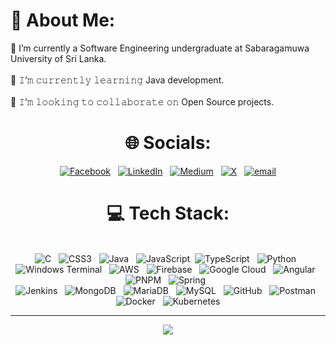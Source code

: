 # 💫 About Me:
🔭 I’m currently a Software Engineering undergraduate at Sabaragamuwa University of Sri Lanka.<br><br>🌱 𝙸’𝚖 𝚌𝚞𝚛𝚛𝚎𝚗𝚝𝚕𝚢 𝚕𝚎𝚊𝚛𝚗𝚒𝚗𝚐 Java development.<br><br>👯 𝙸’𝚖 𝚕𝚘𝚘𝚔𝚒𝚗𝚐 𝚝𝚘 𝚌𝚘𝚕𝚕𝚊𝚋𝚘𝚛𝚊𝚝𝚎 𝚘𝚗 Open Source projects.

<div align="center">
  
# 🌐 Socials:
[![Facebook](https://img.shields.io/badge/Facebook-%231877F2.svg?logo=Facebook&logoColor=white)](https://facebook.com/sampath.menuk9) &nbsp; [![LinkedIn](https://img.shields.io/badge/LinkedIn-%230077B5.svg?logo=linkedin&logoColor=white)](https://linkedin.com/in/in/sampath-menuka-chandimal-50588a248) &nbsp; [![Medium](https://img.shields.io/badge/Medium-12100E?logo=medium&logoColor=white)](https://medium.com/@https://medium.com/@sampathwgw) &nbsp; [![X](https://img.shields.io/badge/X-black.svg?logo=X&logoColor=white)](https://x.com/@pasindusmc909) &nbsp; [![email](https://img.shields.io/badge/Email-D14836?logo=gmail&logoColor=white)](mailto:sampath.m.chandimal99@gmail.com) 

# 💻 Tech Stack:
</br> ![C](https://img.shields.io/badge/c-%2300599C.svg?style=flat&logo=c&logoColor=white) &nbsp; ![CSS3](https://img.shields.io/badge/css3-%231572B6.svg?style=flat&logo=css3&logoColor=white) &nbsp; ![Java](https://img.shields.io/badge/java-%23ED8B00.svg?style=flat&logo=openjdk&logoColor=white) &nbsp; ![JavaScript](https://img.shields.io/badge/javascript-%23323330.svg?style=flat&logo=javascript&logoColor=%23F7DF1E) &nbsp;![TypeScript](https://img.shields.io/badge/typescript-%23007ACC.svg?style=flat&logo=typescript&logoColor=white) &nbsp; ![Python](https://img.shields.io/badge/python-3670A0?style=flat&logo=python&logoColor=ffdd54) &nbsp; ![Windows Terminal](https://img.shields.io/badge/Windows%20Terminal-%234D4D4D.svg?style=flat&logo=windows-terminal&logoColor=white) &nbsp; ![AWS](https://img.shields.io/badge/AWS-%23FF9900.svg?style=flat&logo=amazon-aws&logoColor=white) &nbsp; ![Firebase](https://img.shields.io/badge/firebase-%23039BE5.svg?style=flat&logo=firebase) &nbsp; ![Google Cloud](https://img.shields.io/badge/GoogleCloud-%234285F4.svg?style=flat&logo=google-cloud&logoColor=white) &nbsp; ![Angular](https://img.shields.io/badge/angular-%23DD0031.svg?style=flat&logo=angular&logoColor=white) &nbsp; ![PNPM](https://img.shields.io/badge/pnpm-%234a4a4a.svg?style=flat&logo=pnpm&logoColor=f69220) &nbsp; ![Spring](https://img.shields.io/badge/spring-%236DB33F.svg?style=flat&logo=spring&logoColor=white) &nbsp; </br> ![Jenkins](https://img.shields.io/badge/jenkins-%232C5263.svg?style=flat&logo=jenkins&logoColor=white) &nbsp; ![MongoDB](https://img.shields.io/badge/MongoDB-%234ea94b.svg?style=flat&logo=mongodb&logoColor=white) &nbsp; ![MariaDB](https://img.shields.io/badge/MariaDB-003545?style=flat&logo=mariadb&logoColor=white) &nbsp; ![MySQL](https://img.shields.io/badge/mysql-4479A1.svg?style=flat&logo=mysql&logoColor=white) &nbsp; ![GitHub](https://img.shields.io/badge/github-%23121011.svg?style=flat&logo=github&logoColor=white) &nbsp; ![Postman](https://img.shields.io/badge/Postman-FF6C37?style=flat&logo=postman&logoColor=white) &nbsp; ![Docker](https://img.shields.io/badge/docker-%230db7ed.svg?style=flat&logo=docker&logoColor=white) &nbsp; ![Kubernetes](https://img.shields.io/badge/kubernetes-%23326ce5.svg?style=flat&logo=kubernetes&logoColor=white)

---
[![](https://visitcount.itsvg.in/api?id=sampathmenuka&icon=2&color=0)](https://visitcount.itsvg.in)

</div>
